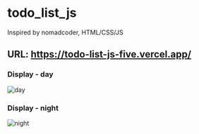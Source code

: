 # todo_list_js
Inspired by nomadcoder, HTML/CSS/JS

## URL: https://todo-list-js-five.vercel.app/

### Display - day
![day](https://user-images.githubusercontent.com/70501149/105573447-02060980-5da1-11eb-8a2f-a5253890c5eb.png)

### Display - night
![night](https://user-images.githubusercontent.com/70501149/105573458-19dd8d80-5da1-11eb-95d3-077433d5a4c0.png)

